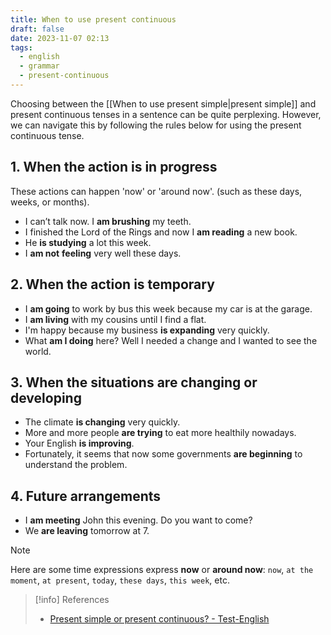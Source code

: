 ```yaml
---
title: When to use present continuous
draft: false
date: 2023-11-07 02:13
tags:
  - english
  - grammar
  - present-continuous
---
```


Choosing between the [[When to use present simple|present simple]] and present continuous tenses in a sentence can be quite perplexing. However, we can navigate this by following the rules below for using the present continuous tense.

## 1. When the action is in progress
These actions can happen 'now' or 'around now'. (such as these days, weeks, or months).
- I can’t talk now. I **am brushing** my teeth.
- I finished the Lord of the Rings and now I **am reading** a new book.
- He **is studying** a lot this week.
- I **am not** **feeling** very well these days.

## 2. When the action is temporary
- I **am going** to work by bus this week because my car is at the garage. 
- I **am living** with my cousins until I find a flat.
- I'm happy because my business **is expanding** very quickly.
- What **am I doing** here? Well I needed a change and I wanted to see the world.

## 3. When the situations are changing or developing
- The climate **is changing** very quickly.
- More and more people **are trying** to eat more healthily nowadays.
- Your English **is improving**.
- Fortunately, it seems that now some governments **are beginning** to understand the problem.

## 4. Future arrangements
- I **am meeting** John this evening. Do you want to come?
- We **are leaving** tomorrow at 7. 


> [!note]
> Here are some time expressions express **now** or **around now**: `now`, `at the moment`, `at present`, `today`, `these days`, `this week`, etc.

> [!info] References
> - [Present simple or present continuous? - Test-English](https://test-english.com/grammar-points/a1/present-simple-present-continuous)